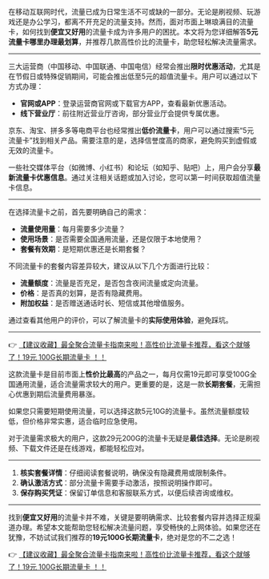 
在移动互联网时代，流量已成为日常生活不可或缺的一部分。无论是刷视频、玩游戏还是办公学习，都离不开充足的流量支持。然而，面对市面上琳琅满目的流量卡，如何找到**便宜又好用**的流量卡成为许多用户的困扰。本文将为您详细解答**5元流量卡哪里办理最划算**，并推荐几款高性价比的流量卡，助您轻松解决流量需求。

---


三大运营商（中国移动、中国联通、中国电信）经常会推出**限时优惠活动**，尤其是在节假日或特殊促销期间，可能会推出低至5元的超值流量卡。用户可以通过以下方式办理：
- **官网或APP**：登录运营商官网或下载官方APP，查看最新优惠活动。
- **线下营业厅**：前往附近营业厅咨询，部分营业厅会提供专属优惠。

京东、淘宝、拼多多等电商平台也经常推出**低价流量卡**，用户可以通过搜索“5元流量卡”找到相关产品。需要注意的是，选择信誉度高的商家，避免购买到虚假或无效的流量卡。

一些社交媒体平台（如微博、小红书）和论坛（如知乎、贴吧）上，用户会分享**最新流量卡优惠信息**。通过关注相关话题或加入讨论，您可以第一时间获取超值流量卡信息。

---


在选择流量卡之前，首先要明确自己的需求：
- **流量使用量**：每月需要多少流量？
- **使用场景**：是否需要全国通用流量，还是仅限于本地使用？
- **套餐有效期**：是短期优惠还是长期套餐？

不同流量卡的套餐内容差异较大，建议从以下几个方面进行比较：
- **流量额度**：流量是否充足，是否包含夜间流量或定向流量。
- **价格**：是否真的划算，是否有隐藏费用。
- **附加权益**：是否赠送通话时长、短信或其他增值服务。

通过查看其他用户的评价，可以了解流量卡的**实际使用体验**，避免踩坑。

---


👉 [【建议收藏】最全聚合流量卡指南来啦！高性价比流量卡推荐，看这个就够了！19元 100G长期流量卡 ！！](https://bit.ly/Liuliangka)

这款流量卡是目前市面上**性价比最高**的产品之一，每月仅需19元即可享受100G全国通用流量，适合流量需求较大的用户。更重要的是，这是一款**长期套餐**，无需担心优惠到期后流量费用暴涨。

如果您只需要短期使用流量，可以选择这款5元10G的流量卡。虽然流量额度较低，但价格非常实惠，适合临时应急使用。

对于流量需求极大的用户，这款29元200G的流量卡无疑是**最佳选择**。无论是刷视频、下载文件还是在线游戏，都能轻松应对。

---


1. **核实套餐详情**：仔细阅读套餐说明，确保没有隐藏费用或限制条件。
2. **确认激活方式**：部分流量卡需要手动激活，按照说明操作即可。
3. **保存购买凭证**：保留订单信息和客服联系方式，以便后续咨询或维权。

---


找到**便宜又好用**的流量卡并不难，关键是要明确需求、比较套餐内容并选择正规渠道办理。希望本文能帮助您轻松解决流量问题，享受畅快的上网体验。如果您还在犹豫，不妨试试我们推荐的**19元100G长期流量卡**，绝对是您的不二之选！

👉 [【建议收藏】最全聚合流量卡指南来啦！高性价比流量卡推荐，看这个就够了！19元 100G长期流量卡 ！！](https://bit.ly/Liuliangka)
